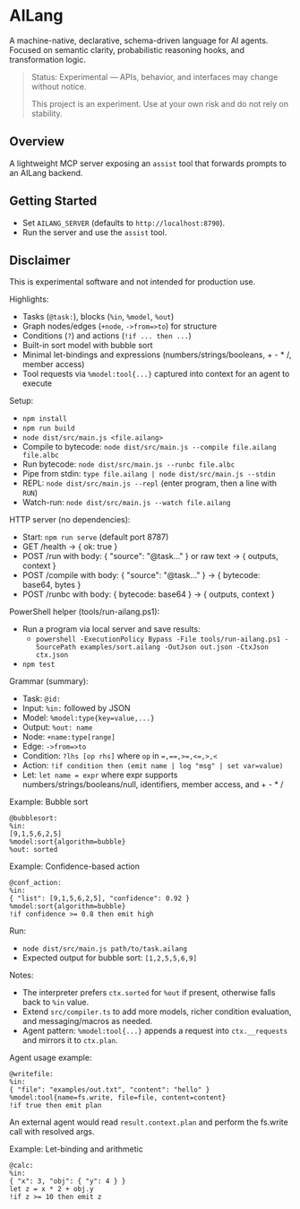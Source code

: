 # AILang

A machine-native, declarative, schema-driven language for AI agents. Focused on semantic clarity, probabilistic reasoning hooks, and transformation logic.

> Status: Experimental — APIs, behavior, and interfaces may change without notice.
>
> This project is an experiment. Use at your own risk and do not rely on stability.

## Overview
A lightweight MCP server exposing an `assist` tool that forwards prompts to an AILang backend.

## Getting Started
- Set `AILANG_SERVER` (defaults to `http://localhost:8790`).
- Run the server and use the `assist` tool.

## Disclaimer
This is experimental software and not intended for production use.

Highlights:
- Tasks (`@task:`), blocks (`%in`, `%model`, `%out`)
- Graph nodes/edges (`+node`, `->from=>to`) for structure
- Conditions (`?`) and actions (`!if ... then ...`)
- Built-in sort model with bubble sort
- Minimal let-bindings and expressions (numbers/strings/booleans, + - * /, member access)
 - Tool requests via `%model:tool{...}` captured into context for an agent to execute

Setup:
- `npm install`
- `npm run build`
- `node dist/src/main.js <file.ailang>`
- Compile to bytecode: `node dist/src/main.js --compile file.ailang file.albc`
- Run bytecode: `node dist/src/main.js --runbc file.albc`
- Pipe from stdin: `type file.ailang | node dist/src/main.js --stdin`
- REPL: `node dist/src/main.js --repl` (enter program, then a line with `RUN`)
- Watch-run: `node dist/src/main.js --watch file.ailang`

HTTP server (no dependencies):
- Start: `npm run serve` (default port 8787)
- GET /health -> { ok: true }
- POST /run with body: { "source": "@task..." } or raw text -> { outputs, context }
- POST /compile with body: { "source": "@task..." } -> { bytecode: base64, bytes }
- POST /runbc with body: { bytecode: base64 } -> { outputs, context }

PowerShell helper (tools/run-ailang.ps1):
- Run a program via local server and save results:
	- `powershell -ExecutionPolicy Bypass -File tools/run-ailang.ps1 -SourcePath examples/sort.ailang -OutJson out.json -CtxJson ctx.json`
- `npm test`

Grammar (summary):
- Task: `@id:`
- Input: `%in:` followed by JSON
- Model: `%model:type{key=value,...}`
- Output: `%out: name`
- Node: `+name:type[range]`
- Edge: `->from=>to`
- Condition: `?lhs [op rhs]` where `op` in `=,==,>=,<=,>,<`
- Action: `!if condition then (emit name | log "msg" | set var=value)`
- Let: `let name = expr` where expr supports numbers/strings/booleans/null, identifiers, member access, and + - * /

Example: Bubble sort
```
@bubblesort:
%in:
[9,1,5,6,2,5]
%model:sort{algorithm=bubble}
%out: sorted
```

Example: Confidence-based action
```
@conf_action:
%in:
{ "list": [9,1,5,6,2,5], "confidence": 0.92 }
%model:sort{algorithm=bubble}
!if confidence >= 0.8 then emit high
```

Run:
- `node dist/src/main.js path/to/task.ailang`
- Expected output for bubble sort: `[1,2,5,5,6,9]`

Notes:
- The interpreter prefers `ctx.sorted` for `%out` if present, otherwise falls back to `%in` value.
- Extend `src/compiler.ts` to add more models, richer condition evaluation, and messaging/macros as needed.
 - Agent pattern: `%model:tool{...}` appends a request into `ctx.__requests` and mirrors it to `ctx.plan`.

Agent usage example:
```
@writefile:
%in:
{ "file": "examples/out.txt", "content": "hello" }
%model:tool{name=fs.write, file=file, content=content}
!if true then emit plan
```
An external agent would read `result.context.plan` and perform the fs.write call with resolved args.

Example: Let-binding and arithmetic
```
@calc:
%in:
{ "x": 3, "obj": { "y": 4 } }
let z = x * 2 + obj.y
!if z >= 10 then emit z
```
